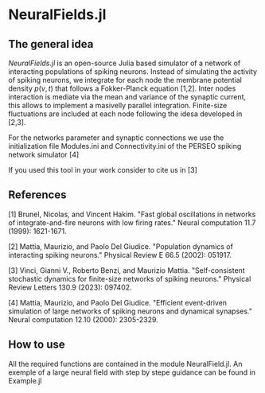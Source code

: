 # NeuralFields.jl
## The general idea
*NeuralFields.jl* is an open-source Julia based simulator of a network of interacting populations of spiking neurons.
Instead of simulating the activity of spiking neurons, we integrate for each node the membrane potential density $p(v,t)$
that follows a Fokker-Planck equation [1,2]. Inter nodes interaction is mediate via the mean and variance of the synaptic current, this allows
to implement a masivelly parallel integration.
Finite-size fluctuations are included at each node following the idesa developed in [2,3].

For the networks parameter and synaptic connections we use the initialization file Modules.ini and Connectivity.ini of the PERSEO spiking network simulator [4]

If you used this tool in your work consider to cite us in [3]

## References
[1] Brunel, Nicolas, and Vincent Hakim. "Fast global oscillations in networks of integrate-and-fire neurons with low firing rates." Neural computation 11.7 (1999): 1621-1671.

[2] Mattia, Maurizio, and Paolo Del Giudice. "Population dynamics of interacting spiking neurons." Physical Review E 66.5 (2002): 051917.

[3] Vinci, Gianni V., Roberto Benzi, and Maurizio Mattia. "Self-consistent stochastic dynamics for finite-size networks of spiking neurons." Physical Review Letters 130.9 (2023): 097402.

[4] Mattia, Maurizio, and Paolo Del Giudice. "Efficient event-driven simulation of large networks of spiking neurons and dynamical synapses." Neural computation 12.10 (2000): 2305-2329.

## How to use
All the required functions are contained in the module NeuralField.jl. An exemple of a large neural field with step by stepe guidance can be found in Example.jl 



